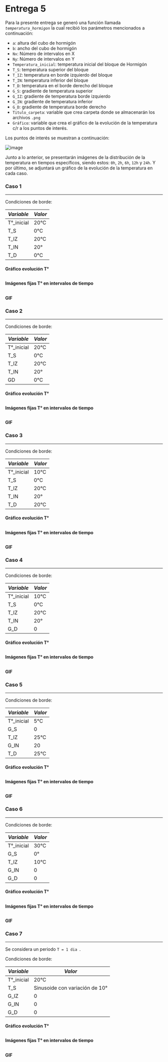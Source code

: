 # Entrega 5

Para la presente entrega se generó una función llamada *`temperatura_hormigon`* la cual recibió los parámetros mencionados a continuación:

* `a`: altura del cubo de hormigón
* `b`: ancho del cubo de hormigón
* `Nx`: Número de intervalos en X
* `Ny`: Número de intervalos en Y
* `Temperatura_inicial`: temperatura inicial del bloque de Hormigón
* `T_S`: temperatura superior del bloque
* `T_IZ`: temperatura en borde izquierdo del bloque
* `T_IN`: temperatura inferior del bloque
* `T_D`: temperatura en el borde derecho del bloque
* `G_S`: gradiente de temperatura superior
* `G_IZ`: gradiente de temperatura borde izquierdo
* `G_IN`: gradiente de temperatura inferior
* `G_D`: gradiente de temperatura borde derecho
* `Titulo_carpeta`: variable que crea carpeta donde se almacenarán los archivos `.png`
* `Gráfico`: variable que crea el gráfico de la evolución de la temperatura c/r a los puntos de interés.

Los puntos de interés se muestran a continuación:

![image](https://user-images.githubusercontent.com/43649125/97931939-866e6080-1d4d-11eb-8b08-8bf8212bd9b1.png)

Junto a lo anterior, se presentarán imágenes de la distribución de la temperatura en tiempos específicos, siendo estos: `0h`, `2h`, `6h`, `12h` y `24h`. Y por último, se adjuntará un gráfico de la evolución de la temperatura en cada caso.

### Caso 1
___

Condiciones de borde:

| _**Variable**_ | _**Valor**_ |
|--------------|-----------|
| T°_inicial | 20°C |
| T_S | 0°C |
| T_IZ | 20°C |
| T_IN | 20° |
| T_D | 0°C |

#### Gráfico evolución T°

##

#### Imágenes fijas T° en intervalos de tiempo

##

#### GIF


### Caso 2
___

Condiciones de borde:

| _**Variable**_ | _**Valor**_ |
|--------------|-----------|
| T°_inicial | 20°C |
| T_S | 0°C |
| T_IZ | 20°C |
| T_IN | 20° |
| GD | 0°C |

#### Gráfico evolución T°

##

#### Imágenes fijas T° en intervalos de tiempo

##

#### GIF

### Caso 3
___

Condiciones de borde:

| _**Variable**_ | _**Valor**_ |
|--------------|-----------|
| T°_inicial | 10°C |
| T_S | 0°C |
| T_IZ | 20°C |
| T_IN | 20° |
| T_D | 20°C |

#### Gráfico evolución T°

##

#### Imágenes fijas T° en intervalos de tiempo

##

#### GIF

### Caso 4
___

Condiciones de borde:

| _**Variable**_ | _**Valor**_ |
|--------------|-----------|
| T°_inicial | 10°C |
| T_S | 0°C |
| T_IZ | 20°C |
| T_IN | 20° |
| G_D | 0 |

#### Gráfico evolución T°

##

#### Imágenes fijas T° en intervalos de tiempo

##

#### GIF

### Caso 5
___

Condiciones de borde:

| _**Variable**_ | _**Valor**_ |
|--------------|-----------|
| T°_inicial | 5°C |
| G_S | 0 |
| T_IZ | 25°C |
| G_IN | 20 |
| T_D | 25°C |

#### Gráfico evolución T°

##

#### Imágenes fijas T° en intervalos de tiempo

##

#### GIF

### Caso 6
___

Condiciones de borde:

| _**Variable**_ | _**Valor**_ |
|--------------|-----------|
| T°_inicial | 30°C |
| G_S | 0° |
| T_IZ | 10°C |
| G_IN | 0 |
| G_D | 0 |

#### Gráfico evolución T°

##

#### Imágenes fijas T° en intervalos de tiempo

##

#### GIF

### Caso 7
___

Se considera un periodo `T = 1 dia `.

Condiciones de borde:

| _**Variable**_ | _**Valor**_ |
|--------------|-----------|
| T°_inicial | 20°C |
| T_S | Sinusoide con variación de 10° |
| G_IZ | 0 |
| G_IN | 0 |
| G_D | 0 |

#### Gráfico evolución T°

##

#### Imágenes fijas T° en intervalos de tiempo

##

#### GIF
